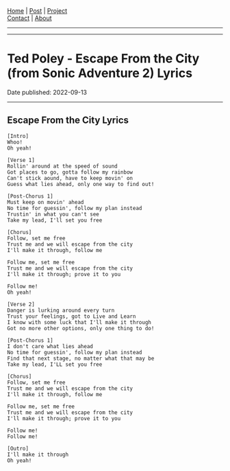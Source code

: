 <nav>
<a href="../index.html">Home</a>
|
<a href="../post.html">Post</a>
|
<a href="../project.html">Project</a>
<nav class="div-right">
<a href="../contact.html">Contact</a>
|
<a href="../about.html">About</a>
</nav>
</nav>
</header>
<hr><hr>
<main>
<!-- Your Content Start After This Line -->


# Ted Poley - Escape From the City (from Sonic Adventure 2) Lyrics

Date published: 2022-09-13

---

## Escape From the City Lyrics

```
[Intro]  
Whoo!
Oh yeah!

[Verse 1]  
Rollin' around at the speed of sound 
Got places to go, gotta follow my rainbow
Can't stick aound, have to keep movin' on
Guess what lies ahead, only one way to find out!

[Post-Chorus 1]  
Must keep on movin' ahead
No time for guessin', follow my plan instead
Trustin' in what you can't see
Take my lead, I'll set you free

[Chorus]
Follow, set me free
Trust me and we will escape from the city
I'll make it through, follow me

Follow me, set me free
Trust me and we will escape from the city
I'll make it through; prove it to you

Follow me!
Oh yeah!

[Verse 2]  
Danger is lurking around every turn
Trust your feelings, got to Live and Learn
I know with some luck that I'll make it through
Got no more other options, only one thing to do!

[Post-Chorus 1]  
I don't care what lies ahead
No time for guessin', follow my plan instead
Find that next stage, no matter what that may be
Take my lead, I'LL set you free

[Chorus]
Follow, set me free
Trust me and we will escape from the city
I'll make it through, follow me

Follow me, set me free
Trust me and we will escape from the city
I'll make it through; prove it to you

Follow me!
Follow me!

[Outro]
I'll make it through
Oh yeah!
```

